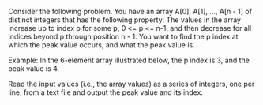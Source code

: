 Consider the following problem. You have an array A[0], A[1], …, A[n - 1] of distinct integers that has the following property: The values in the array increase up to index p for some p,
0 <= p <= n-1, and then decrease for all indices beyond p through position n - 1. You want to find the p index at which the peak value occurs, and what the peak value is.

Example: In the 6-element array illustrated below, the p index is 3, and the peak value is 4.

Read the input values (i.e., the array values) as a series of integers, one per line, from a text file and output the peak value and its index.
